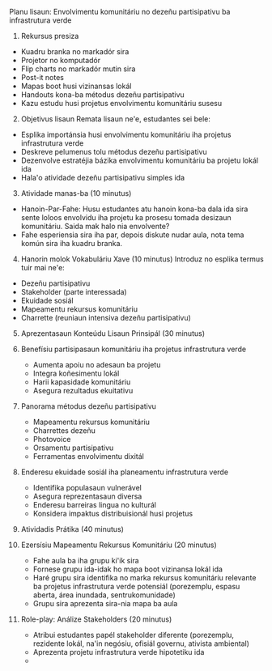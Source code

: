 Planu lisaun: Envolvimentu komunitáriu no dezeñu partisipativu ba infrastrutura verde 

1. Rekursus presiza 
- Kuadru branka no markadór sira 
- Projetor no komputadór 
- Flip charts no markadór mutin sira  
- Post-it notes
- Mapas boot husi vizinansas lokál 
- Handouts kona-ba métodus dezeñu partisipativu
- Kazu estudu husi projetus envolvimentu komunitáriu susesu

2. Objetivus lisaun
Remata lisaun ne'e, estudantes sei bele:
- Esplika importánsia husi envolvimentu komunitáriu iha projetus infrastrutura verde
- Deskreve pelumenus tolu métodus dezeñu partisipativu
- Dezenvolve estratéjia bázika envolvimentu komunitáriu ba projetu lokál ida
- Hala'o atividade dezeñu partisipativu simples ida

3. Atividade manas-ba (10 minutus)
- Hanoin-Par-Fahe: Husu estudantes atu hanoin kona-ba dala ida sira sente loloos envolvidu iha projetu ka prosesu tomada desizaun komunitáriu. Saida mak halo nia envolvente?
- Fahe esperiensia sira iha par, depois diskute nudar aula, nota tema komún sira iha kuadru branka.

4. Hanorin molok Vokabuláriu Xave (10 minutus)
Introduz no esplika termus tuir mai ne'e:
- Dezeñu partisipativu
- Stakeholder (parte interessada)
- Ekuidade sosiál
- Mapeamentu rekursus komunitáriu
- Charrette (reuniaun intensiva dezeñu partisipativu)

5. Aprezentasaun Konteúdu Lisaun Prinsipál (30 minutus)
1. Benefísiu partisipasaun komunitáriu iha projetus infrastrutura verde
   - Aumenta apoiu no adesaun ba projetu
   - Integra koñesimentu lokál
   - Harii kapasidade komunitáriu
   - Asegura rezultadus ekuitativu

2. Panorama métodus dezeñu partisipativu
   - Mapeamentu rekursus komunitáriu
   - Charrettes dezeñu
   - Photovoice
   - Orsamentu partisipativu
   - Ferramentas envolvimentu dixitál

3. Enderesu ekuidade sosiál iha planeamentu infrastrutura verde
   - Identifika populasaun vulnerável
   - Asegura reprezentasaun diversa
   - Enderesu barreiras lingua no kulturál
   - Konsidera impaktus distribuisionál husi projetus

6. Atividadis Prátika (40 minutus)
1. Ezersísiu Mapeamentu Rekursus Komunitáriu (20 minutus)
   - Fahe aula ba iha grupu ki'ik sira
   - Fornese grupu ida-idak ho mapa boot vizinansa lokál ida
   - Haré grupu sira identifika no marka rekursus komunitáriu relevante ba projetus infrastrutura verde potensiál (porezemplu, espasu aberta, área inundada, sentrukomunidade)
   - Grupu sira aprezenta sira-nia mapa ba aula

2. Role-play: Análize Stakeholders (20 minutus)
   - Atribui estudantes papél stakeholder diferente (porezemplu, rezidente lokál, na'in negósiu, ofisiál governu, ativista ambiental)
   - Aprezenta projetu infrastrutura verde hipotetiku ida
   -